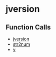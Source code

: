# jversion

## Function Calls
- [jversion](CSD/kCSD/ica/kCsd1D_ICA/STICA_UTIL/jversion.md)
- [str2num](CSD/kCSD/ica/kCsd1D_ICA/STICA_UTIL/str2num.md)
- [v](CSD/kCSD/ica/kCsd1D_ICA/STICA_UTIL/v.md)
